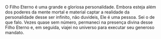 ﻿O Filho Eterno é uma grande e gloriosa personalidade. Embora esteja além dos poderes da mente mortal e material captar a realidade da personalidade desse ser infinito, não duvideis, Ele é uma pessoa. Sei o de que falo. Vezes quase sem número, permaneci na presença divina desse Filho Eterno e, em seguida, viajei no universo para executar seu generoso mandato.